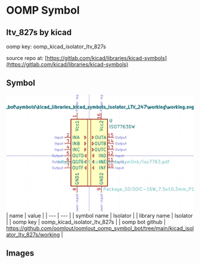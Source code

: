 # OOMP Symbol  
## ltv_827s  by kicad  
  
oomp key: oomp_kicad_isolator_ltv_827s  
  
source repo at: [https://gitlab.com/kicad/libraries/kicad-symbols](https://gitlab.com/kicad/libraries/kicad-symbols)  
## Symbol  
  
[![working.png](working_600.png)](working.png)  
| name | value | 
| --- | --- | 
| symbol name | Isolator | 
| library name | Isolator | 
| oomp key | oomp_kicad_isolator_ltv_827s | 
| oomp bot github | https://github.com/oomlout/oomlout_oomp_symbol_bot/tree/main/kicad_isolator_ltv_827s/working | 
## Images  
